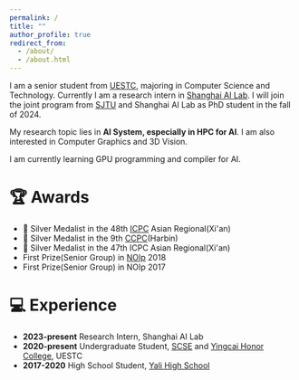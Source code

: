 ```yaml
---
permalink: /
title: ""
author_profile: true
redirect_from:  
  - /about/
  - /about.html
---
```

I am a senior student from [UESTC](https://www.uestc.edu.cn/), majoring in Computer Science and Technology. Currently I am a research intern in [Shanghai AI Lab](https://www.shlab.org.cn/). I will join the joint program from [SJTU](https://www.sjtu.edu.cn/) and Shanghai AI Lab as PhD student in the fall of 2024.

My research topic lies in **AI System, especially in HPC for AI**. I am also interested in Computer Graphics and 3D Vision. 

<!--I am currently learning GPU programming, such as [CUDA](https://www.nvidia.cn/geforce/technologies/cuda/), [Triton](https://openai.com/index/triton/), etc., and deep learning compiler, such as [Apache TVM](https://github.com/apache/tvm).-->
I am currently learning GPU programming and compiler for AI.

# 🏆 Awards
+ 🥈 Silver Medalist in the 48th [ICPC](https://icpc.global/) Asian Regional(Xi'an)
+ 🥈 Silver Medalist in the 9th [CCPC](https://ccpc.io/)(Harbin)
+ 🥈 Silver Medalist in the 47th ICPC Asian Regional(Xi'an)
+ First Prize(Senior Group) in [NOIp](https://www.noi.cn/gynoi/jj/) 2018
+ First Prize(Senior Group) in NOIp 2017

# 💻 Experience
+ **2023-present** Research Intern, Shanghai AI Lab
+ **2020-present** Undergraduate Student, [SCSE](https://www.scse.uestc.edu.cn/) and [Yingcai Honor College](https://www.yingcai.uestc.edu.cn/), UESTC
+ **2017-2020** High School Student, [Yali High School](http://www.yali.hn.cn/)


<!--😀 More About Me
+ 🏃‍ I like running. 
+ 🎵 I like classical music and electronic music.
+ ❓ I love going through experiences I've never had before.
+ ❗ I enjoy a life full of surprises and unexpected moments.
+ 🧙‍ I usually use the name 'Mage Apprentice' online, but this does not mean I am interested in magic or occultism.-->

